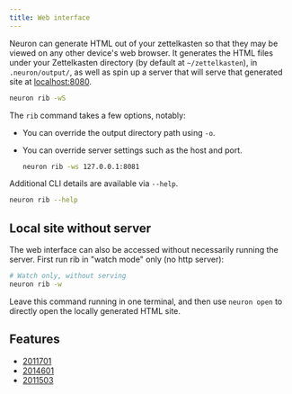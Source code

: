 ```yaml
---
title: Web interface
---
```


Neuron can generate HTML out of your zettelkasten so that they may be viewed on any other device's web browser. It generates the HTML files under your Zettelkasten directory (by default at `~/zettelkasten`), in `.neuron/output/`, as well as spin up a server that will serve that generated site at [localhost:8080](http://localhost:8080).

```bash
neuron rib -wS
```

The `rib` command takes a few options, notably:

* You can override the output directory path using `-o`.

* You can override server settings such as the host and port.

    ```bash
    neuron rib -ws 127.0.0.1:8081
    ```

Additional CLI details are available via `--help`.

```bash
neuron rib --help
```

## Local site without server

The web interface can also be accessed without necessarily running the server.
First run rib in "watch mode" only (no http server):

```bash
# Watch only, without serving
neuron rib -w
```

Leave this command running in one terminal, and then use `neuron open` to directly open the locally generated HTML site.


## Features 

* [2011701](z://configuration)
* [2014601](z://theme)
* [2011503](z://graph-view)

